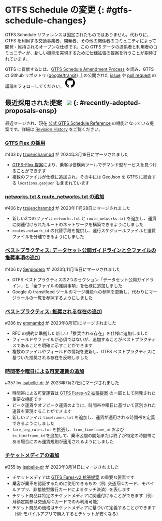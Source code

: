 # GTFS Schedule の変更 {: #gtfs-schedule-changes}


GTFS Schedule リファレンスは固定されたものではありません。代わりに、GTFS を利用する交通事業者、開発者、その他の関係者のコミュニティによって開発・維持されるオープンな仕様です。この GTFS データの提供者と利用者のコミュニティが、新しい機能を実現するために仕様拡張の提案を行うことが期待されています。

GTFS に貢献するには、[GTFS Schedule Amendment Process](../../../../community/governance/gtfs_schedule_amendment_process) を読み、GTFS の Github リポジトリ (<a href="https://github.com/google/transit" target="_blank">google/transit</a>) 上の公開された <a href="https://github.com/google/transit/issues" target="_blank">issue</a> や <a href="https://github.com/google/transit/pulls" target="_blank">pull request</a> の議論をフォローしてください。 ![](../../../assets/mark-github.svg)

<!-- <div class="row">
    <div class="active-container">
        <h3 class="title"><a class="no-icon" href="https://github.com/google/transit/pull/303" target="_blank">Add trip-to-trip transfers with in-seat option</a></h3>
        <p class="maintainer">#303 opened on Jan 26, 2022 by <a class="no-icon" href="https://github.com/gcamp" target="_blank">gcamp</a></p>
    </div>
</div>
<div class="row"></div> -->

<!-- <div class="row no-active">
    <div class="no-active-container">
        <h3 class="title">現在、GTFS Schedule に関するアクティブな提案はありません。</h3>
        <p class="prompt">提案がありますか？ &ensp;➜&ensp; <a href="https://github.com/google/transit/pulls" target="_blank">pull request</a> を作成してください。</p>
    </div>
</div>
<div class="row"></div> -->

## 最近採用された提案 &ensp;<img src="../../../../assets/pr-merged.svg" style="height:1em;"/> {: #recently-adopted-proposals-ensp}


最近マージされ、現在 [公式 GTFS Schedule Reference](../../reference) の機能となっている提案です。詳細は [Revision History](../revision_history) をご覧ください。

<div class="row">
    <div class="leftcontainer">
        <h3 class="title"><a href="https://github.com/google/transit/pull/433" class="no-icon" target="_blank">GTFS Flex の採用</a></h3>
        <p class="maintainer">#433 by <a href="https://github.com/tzujenchanmbd" class="no-icon" target="_blank">tzujenchanmbd</a> が 2024年3月19日にマージされました</p>
    </div>
    <div class="featurelist">
        <ul>
            <li><a href="../../../../community/extensions/flex" class="no-icon" target="_blank">GTFS-Flex 提案</a>により、乗客は便検索ツールでデマンド型サービスを見つけることができます</li>
	    <li>複数のファイルが仕様に追加され、その中には GeoJson を GTFS に統合する <code>locations.geojson</code> も含まれています</li>
        </ul>
    </div>
</div>

<div class="row">
    <div class="leftcontainer">
        <h3 class="title"><a href="https://github.com/google/transit/pull/405" class="no-icon" target="_blank">networks.txt & route_networks.txt の追加</a></h3>
        <p class="maintainer">#406 by <a href="https://github.com/tzujenchanmbd" class="no-icon" target="_blank">tzujenchanmbd</a> が 2023年11月28日にマージされました</p>
    </div>
    <div class="featurelist">
        <ul>
            <li>新しい2つのファイル <code>networks.txt</code> と <code>route_networks.txt</code> を追加し、運賃に関連付けられたルートのネットワークを構築できるようにしました</li>
	    <li><code>routes.network_id</code> の代替手段を提供し、運行スケジュールファイルと運賃ファイルを分離できるようにしました</li>
        </ul>
    </div>
</div>

<div class="row">
    <div class="leftcontainer">
        <h3 class="title"><a href="https://github.com/google/transit/pull/406" class="no-icon" target="_blank">ベストプラクティス: データセット公開ガイドラインと全ファイルの推奨事項の追加</a></h3>
        <p class="maintainer">#406 by <a href="https://github.com/Sergiodero" class="no-icon" target="_blank">Sergiodero</a> が 2023年11月16日にマージされました</p>
    </div>
    <div class="featurelist">
        <ul>
            <li>GTFS ベストプラクティスの2つのセクション「データセット公開ガイドライン」と「全ファイルの推奨事項」を仕様に追加しました</li>
            <li>Google の transitfeed ツールのマージ機能への参照を更新し、代わりにマージツールの一覧を参照するようにしました</li>
        </ul>
    </div>
</div>

<div class="row">
    <div class="leftcontainer">
        <h3 class="title"><a href="https://github.com/google/transit/pull/386" class="no-icon" target="_blank">ベストプラクティス: 推奨される存在の追加</a></h3>
        <p class="maintainer">#386 by <a href="https://github.com/emmambd" class="no-icon" target="_blank">emmambd</a> が 2023年8月1日にマージされました</p>
    </div>
    <div class="featurelist">
        <ul>
            <li>RFC の規約に準拠した新しい「推奨される存在」を仕様に追加しました</li>
            <li>フィールドやファイルが必須ではないが、追加することがベストプラクティスであることを明確に示すことができます</li>
            <li>複数のファイルやフィールドの情報を更新し、GTFS ベストプラクティスに基づいた推奨される存在を反映しました</li>
        </ul>
    </div>
</div>

<div class="row">
    <div class="leftcontainer">
        <h3 class="title"><a href="https://github.com/google/transit/pull/357" class="no-icon" target="_blank">時間帯や曜日による可変運賃の追加</a></h3>
        <p class="maintainer">#357 by <a href="https://github.com/isabelle-dr" class="no-icon" target="_blank">isabelle-dr</a> が 2023年7月27日にマージされました</p>
    </div>
    <div class="featurelist">
        <ul>
            <li>時間帯による可変運賃は <a href="../../../../community/extensions/fares-v2">GTFS Fares-v2 拡張提案</a> の一部として開発された重要な機能です</li>
            <li>ピーク運賃やオフピーク運賃のように、時間帯や曜日に基づいて区別された運賃を表現することができます</li>
            <li>新しいファイル <code>timeframes.txt</code> を追加し、運賃が適用される時間帯を定義できるようにしました</li>
            <li><code>fare_leg_rules.txt</code> を拡張し、<code>from_timeframe_id</code> および <code>to_timeframe_id</code> を追加して、乗車区間の開始または終了が特定の時間帯にある場合にのみ運賃規則が適用されるようにしました</li>
        </ul>
    </div>
</div>

<div class="row">
    <div class="leftcontainer">
        <h3 class="title"><a href="https://github.com/google/transit/pull/355" class="no-icon" target="_blank">チケットメディアの追加</a></h3>
        <p class="maintainer">#355 by <a href="https://github.com/isabelle-dr" class="no-icon" target="_blank">isabelle-dr</a> が 2023年3月14日にマージされました</p>
    </div>
    <div class="featurelist">
        <ul>
            <li>チケットメディアは <a href="../../../../community/extensions/fares-v2">GTFS Fares-v2 拡張提案</a> の重要な要素です</li>
            <li>乗客が乗車を認証するために使用できるもの（例: 交通系ICカード、モバイルアプリ、非接触型銀行カードによるタッチ決済）を表します</li>
            <li>チケット商品は特定のチケットメディアに関連付けることができます（例: 月額定期券は交通系ICカードでのみ利用可能）</li>
            <li>チケット商品の価格はチケットメディアに基づいて定義することができます（例: モバイルアプリで購入するとチケットが安くなる）</li>
        </ul>
    </div>
</div>

<div class="row"></div>
